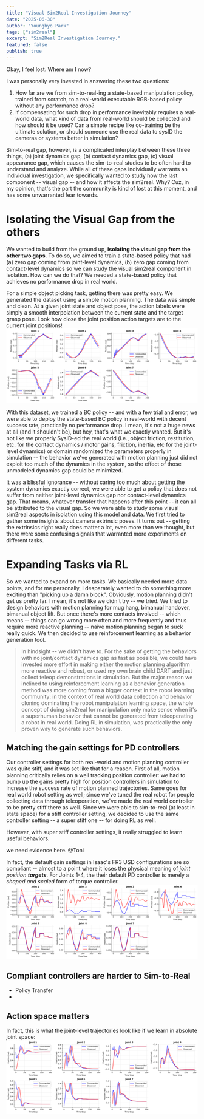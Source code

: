 ```yaml
---
title: "Visual Sim2Real Investigation Journey"
date: "2025-06-30"
author: "Younghyo Park"
tags: ["sim2real"]
excerpt: "Sim2Real Investigation Journey."
featured: false
publish: true
---
```


Okay, I feel lost. Where am I now? 

I was personally very invested in answering these two questions:  
1. How far are we from sim-to-real-ing a state-based manipulation policy, trained from scratch, to a real-world executable RGB-based policy without any performance drop? 
2. If compensating for such drop in performance inevitably requires a real-world data, what kind of data from real-world should be collected and how should it be used? Can a simple recipe like co-training be the ultimate solution, or should someone use the real data to sysID the cameras or systems better in simulation? 

Sim-to-real gap, however, is a complicated interplay between these three things, (a) joint dynamics gap, (b) contact dynamics gap, (c) visual appearance gap, which causes the sim-to-real studies to be often hard to understand and analyze. While all of these gaps individually warrants an individual investigation, we specifically wanted to study how the last component -- visual gap -- and how it affects the sim2real. Why? Cuz, in my opinion, that's the part the community is kind of lost at this moment, and has some unwarranted fear towards. 


# Isolating the Visual Gap from the others

We wanted to build from the ground up, **isolating the visual gap from the other two gaps**. To do so, we aimed to train a state-based policy that had (a) zero gap coming from joint-level dynamics, (b) zero gap coming from contact-level dynamics so we can study the visual sim2real component in isolation. How can we do that? We needed a state-based policy that achieves no performance drop in real world. 

For a simple object picking task, getting there was pretty easy. We generated the dataset using a simple motion planning. The data was simple and clean. At a given joint state and object pose, the action labels were simply a smooth interpolation between the current state and the target grasp pose. Look how close the joint position action targets are to the current joint positions! 
![assets/2026-09-01-where-am-i/joint_positions_timeseries.svg](../assets/2026-09-01-where-am-i/joint_positions_timeseries.svg)

With this dataset, we trained a BC policy -- and with a few trial and error, we were able to deploy the state-based BC policy in real-world with decent success rate, practically no performance drop. I mean, it's not a huge news at all (and it shouldn't be), but hey, that's what we exactly wanted. But it's not like we properly SysID-ed the real world (i.e., object friction, restitution, etc. for the contact dynamics / motor gains, friction, inertia, etc for the joint-level dynamics) or domain randomized the parameters properly in simulation -- the behavior we've generated with motion planning just did not exploit too much of the dynamics in the system, so the effect of those unmodeled dynamics gap could be minimized. 

It was a blissful ignorance -- without caring too much about getting the system dynamics exactly correct, we were able to get a policy that does not suffer from neither joint-level dynamics gap nor contact-level dynamics gap. That means, whatever transfer that happens after this point -- it can all be attributed to the visual gap. So we were able to study some visual sim2real aspects in isolation using this model and data. We first tried to gather some insights about camera extrinsic poses. It turns out -- getting the extrinsics right really does matter a lot, even more than we thought, but there were some confusing signals that warranted more experiments on different tasks. 
 
# Expanding Tasks via RL 

So we wanted to expand on more tasks. We basically needed more data points, and for me personally, I desparately wanted to do something more exciting than "picking up a damn block". Obviously, motion planning didn't get us pretty far. I mean, it's not like we didn't try -- we tried. We tried to design behaviors with motion planning for mug hang, bimanual handover, bimanual object lift. But once there's more contacts involved -- which means -- things can go wrong more often and more frequently and thus require more reactive planning -- naive motion planning began to suck really quick. We then decided to use reinforcement learning as a behavior generation tool.  
> In hindsight -- we didn't have to. For the sake of getting the behaviors with no joint/contact dynamics gap as fast as possible, we could have invested more effort in making either the motion planning algorithm more reactive and robust, or used my own brain child DART and just collect teleop demonstrations in simulation.  But the major reason we inclined to using reinforcement learning as a behavior generation method was more coming from a bigger context in the robot learning community: in the context of real world data collection and behavior cloning dominating the robot manipulation learning space, the whole concept of doing sim2real for manipulation only make sense when it's a superhuman behavior that cannot be generated from teleoperating a robot in real world. Doing RL in simulation, was practically the only proven way to generate such behaviors. 

<!-- All things aside, we just decided to use RL cuz we wanted to. But that opened up a huge can of worms. The unmodeled sim2real gap coming from the joint dynamics, now started to play a huge role. We basically verified this by  -->

## Matching the gain settings for PD controllers

Our controller settings for both real-world and motion planning controller was quite stiff, and it was set like that for a reason. First of all, motion planning critically relies on a well tracking position controller: we had to bump up the gains pretty high for position controllers in simulation to increase the success rate of motion planned trajectories. Same goes for real world robot setting as well; since we've tuned the real robot for people collecting data through teleoperation, we've made the real world controller to be pretty stiff there as well. Since we were able to sim-to-real (at least in state space) for a stiff controller setting, we decided to use the same controller setting -- a super stiff one -- for doing RL as well.

However, with super stiff controller settings, it really struggled to learn useful behaviors. 

we need evidence here. @Toni
[]() 


In fact, the default gain settings in Isaac's FR3 USD configurations are so compliant -- almost to a point where it loses the physical meaning of *joint position **targets***. For Joints 1-4, the their default PD controller is merely a *shaped and scaled* form of torque controller. 
![](../assets/2026-09-01-where-am-i/joint_positions_timeseries_default_fr3.svg)






## Compliant controllers are harder to Sim-to-Real

- Policy Transfer 
- 


## Action space matters 

In fact, this is what the joint-level trajectories look like if we learn in absolute joint space: 
![assets/2026-09-01-where-am-i/joint_positions_timeseries.svg](../assets/2026-09-01-where-am-i/joint_positions_timeseries_RL.svg)

